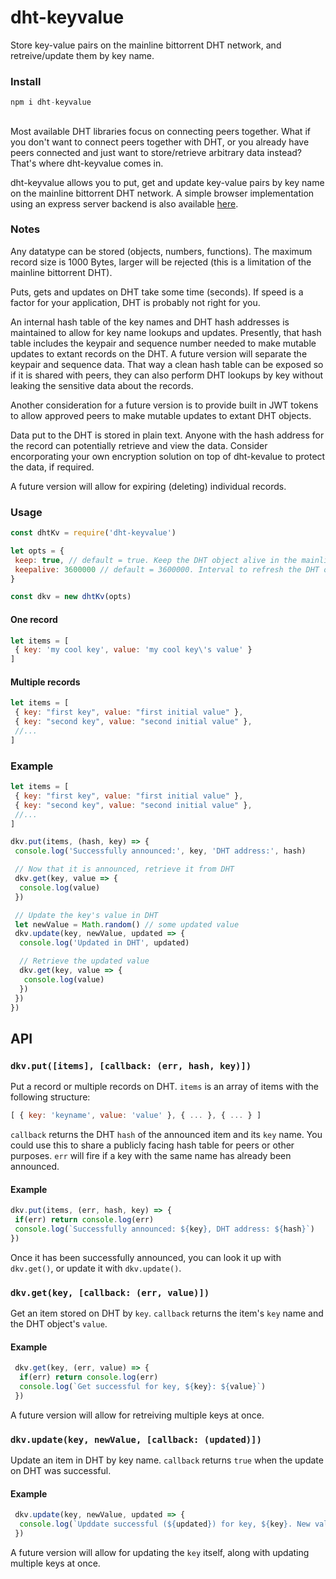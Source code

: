 # dht-keyvalue
Store key-value pairs on the mainline bittorrent DHT network, and retreive/update them by key name.

### Install
```js
npm i dht-keyvalue
```

##
Most available DHT libraries focus on connecting peers together. What if you don't want to connect peers together with DHT, or you already have peers connected and just want to store/retrieve arbitrary data instead? That's where dht-keyvalue comes in. 

dht-keyvalue allows you to put, get and update key-value pairs by key name on the mainline bittorrent DHT network. A simple browser implementation using an express server backend is also available [here](https://github.com/draeder/dht-keyvalue-browser).

### Notes
Any datatype can be stored (objects, numbers, functions). The maximum record size is 1000 Bytes, larger will be rejected (this is a limitation of the mainline bittorrent DHT).

Puts, gets and updates on DHT take some time (seconds). If speed is a factor for your application, DHT is probably not right for you.

An internal hash table of the key names and DHT hash addresses is maintained to allow for key name lookups and updates. Presently, that hash table includes the keypair and sequence number needed to make mutable updates to extant records on the DHT. A future version will separate the keypair and sequence data. That way a clean hash table can be exposed so if it is shared with peers, they can also perform DHT lookups by key without leaking the sensitive data about the records.

Another consideration for a future version is to provide built in JWT tokens to allow approved peers to make mutable updates to extant DHT objects.

Data put to the DHT is stored in plain text. Anyone with the hash address for the record can potentially retrieve and view the data. Consider encorporating your own encryption solution on top of dht-kevalue to protect the data, if required.

A future version will allow for expiring (deleting) individual records.

### Usage
```js
const dhtKv = require('dht-keyvalue')

let opts = {
 keep: true, // default = true. Keep the DHT object alive in the mainline bittorrent network
 keepalive: 3600000 // default = 3600000. Interval to refresh the DHT object (milliseconds)
}

const dkv = new dhtKv(opts)
```

#### One record
```js
let items = [
 { key: 'my cool key', value: 'my cool key\'s value' }
]
```
#### Multiple records
```js
let items = [
 { key: "first key", value: "first initial value" }, 
 { key: "second key", value: "second initial value" },
 //...
]
```
### Example
```js
let items = [
 { key: "first key", value: "first initial value" }, 
 { key: "second key", value: "second initial value" },
 //...
]

dkv.put(items, (hash, key) => {
 console.log('Successfully announced:', key, 'DHT address:', hash)

 // Now that it is announced, retrieve it from DHT
 dkv.get(key, value => {
  console.log(value)
 })

 // Update the key's value in DHT
 let newValue = Math.random() // some updated value
 dkv.update(key, newValue, updated => {
  console.log('Updated in DHT', updated)

  // Retrieve the updated value
  dkv.get(key, value => {
   console.log(value)
  })
 })
})
```

## API
### `dkv.put([items], [callback: (err, hash, key)])`
Put a record or multiple records on DHT. `items` is an array of items with the following structure:

```js
[ { key: 'keyname', value: 'value' }, { ... }, { ... } ]
```

`callback` returns the DHT `hash` of the announced item and its `key` name. You could use this to share a publicly facing hash table for peers or other purposes. `err` will fire if a key with the same name has already been announced.

#### Example
```js
dkv.put(items, (err, hash, key) => {
 if(err) return console.log(err)
 console.log(`Successfully announced: ${key}, DHT address: ${hash}`)
})
```

Once it has been successfully announced, you can look it up with `dkv.get()`, or update it with `dkv.update()`.

### `dkv.get(key, [callback: (err, value)])`
Get an item stored on DHT by `key`. `callback` returns the item's `key` name and the DHT object's `value`.

#### Example
```js
 dkv.get(key, (err, value) => {
  if(err) return console.log(err)
  console.log(`Get successful for key, ${key}: ${value}`)
 })
```

A future version will allow for retreiving multiple keys at once.

### `dkv.update(key, newValue, [callback: (updated)])`
Update an item in DHT by key name. `callback` returns `true` when the update on DHT was successful.

#### Example
```js
 dkv.update(key, newValue, updated => {
  console.log(`Upddate successful (${updated}) for key, ${key}. New value: ${newValue}`)
 })
```

A future version will allow for updating the `key` itself, along with updating multiple keys at once.

